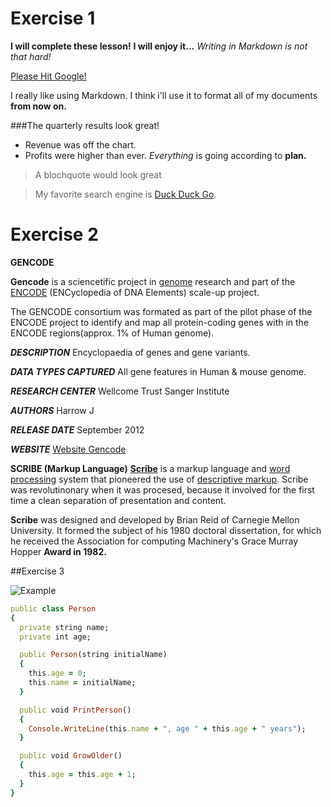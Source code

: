 # Exercise 1
**I will complete these lesson!**
**I will enjoy it...**
_Writing in Markdown is not that hard!_

[Please Hit Google!](www.google.com)

I really like using Markdown. I think i'll use it to format all of my documents **from now on.**

###The quarterly results look great!
   - Revenue was off the chart.
   - Profits were higher than ever. 
*Everything* is going according to **plan.**

>A blochquote would look great

>My favorite search engine is [Duck Duck Go](https://duckduckgo.com).

# Exercise 2

**GENCODE**

**Gencode** is a sciencetific project in [genome](https://en.wikipedia.org/wiki/Genome) research and part of the [ENCODE](https://en.wikipedia.org/wiki/ENCODE) (ENCyclopedia of DNA Elements) scale-up project.

The GENCODE consortium was formated as part of the pilot phase of the ENCODE project to identify and map all protein-coding genes with in the ENCODE regions(approx. 1% of Human genome).

***DESCRIPTION***
Encyclopaedia of genes and gene variants.

***DATA TYPES CAPTURED***
All gene features in Human & mouse genome.

***RESEARCH CENTER***
Wellcome Trust Sanger Institute

***AUTHORS***
Harrow J

***RELEASE DATE***
September 2012

***WEBSITE***
[Website Gencode](https://www.gencodegenes.org/)

**SCRIBE (Markup Language)**
**[Scribe](https://en.wikipedia.org/wiki/Scribe_(markup_language))** is a markup language and [word processing](https://en.wikipedia.org/wiki/Word_processor) system that pioneered the use of [descriptive markup](https://en.wikipedia.org/wiki/Markup_language). Scribe was revolutinonary when it was procesed, because it involved for the first time a clean separation of presentation and content.

**Scribe** was designed and developed by Brian Reid of Carnegie Mellon University. It formed the subject of his 1980 doctoral dissertation, for which he received the Association for computing Machinery's Grace Murray Hopper **Award in 1982.**

##Exercise 3



![Example](https://octodex.github.com/images/bannekat.png)




```ruby
public class Person
{
  private string name;
  private int age;

  public Person(string initialName)
  {
    this.age = 0;
    this.name = initialName;
  }

  public void PrintPerson()
  {
    Console.WriteLine(this.name + ", age " + this.age + " years");
  }

  public void GrowOlder()
  {
    this.age = this.age + 1;
  }
}
```
